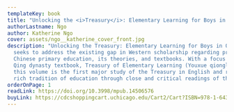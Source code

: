 ```yaml
---
templateKey: book
title: "Unlocking the <i>Treasury</i>: Elementary Learning for Boys in Qing China"
authorLastname: Ngo
author: Katherine Ngo
cover: assets/ngo__katherine_cover_front.jpg
description: "Unlocking the Treasury: Elementary Learning for Boys in Qing China
  seeks to address the existing gap in Western scholarship regarding pre-modern
  Chinese primary education, its theories, and textbooks. With a focus on the
  Qing dynasty textbook, Treasury of Elementary Learning (Youxue qionglin 幼學瓊林),
  this volume is the first major study of the Treasury in English and reveals a
  rich tradition of education through close and critical readings of the text."
orderOnPage: 1
readLink: https://doi.org/10.3998/mpub.14506576
buyLink: https://cdcshoppingcart.uchicago.edu/Cart2/Cart?ISBN=978-1-64315-074-1&PRESS=lever
---
```

